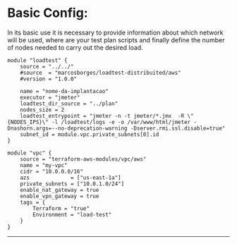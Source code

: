 # Basic Config:
    
In its basic use it is necessary to provide information about which network will be used, where are your test plan scripts and finally define the number of nodes needed to carry out the desired load.

```hcl
module "loadtest" {
    source = "../../"
    #source  = "marcosborges/loadtest-distribuited/aws"
    #version = "1.0.0"

    name = "nome-da-implantacao"
    executor = "jmeter"
    loadtest_dir_source = "../plan"
    nodes_size = 2
    loadtest_entrypoint = "jmeter -n -t jmeter/*.jmx  -R \"{NODES_IPS}\" -l /loadtest/logs -e -o /var/www/html/jmeter -Dnashorn.args=--no-deprecation-warning -Dserver.rmi.ssl.disable=true"
    subnet_id = module.vpc.private_subnets[0].id
}

module "vpc" {
    source = "terraform-aws-modules/vpc/aws"
    name = "my-vpc"
    cidr = "10.0.0.0/16"
    azs             = ["us-east-1a"]
    private_subnets = ["10.0.1.0/24"]
    enable_nat_gateway = true
    enable_vpn_gateway = true
    tags = {
        Terraform = "true"
        Environment = "load-test"
    }
}
```

---
